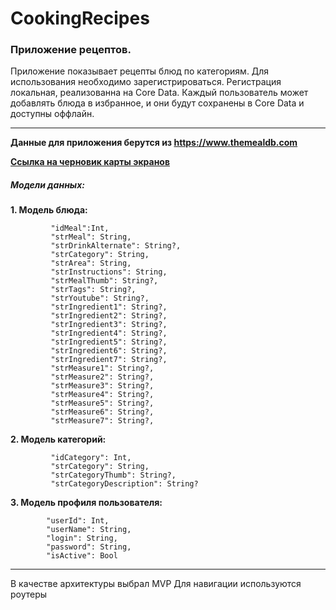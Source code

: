 # CookingRecipes

### Приложение рецептов.

Приложение показывает рецепты блюд по категориям. Для использования необходимо зарегистрироваться.
Регистрация локальная, реализованна на Core Data. Каждый пользователь может добавлять блюда в избранное, и они будут сохранены в Core Data и доступны оффлайн.

---

__Данные для приложения берутся из https://www.themealdb.com__

[__Ссылка на черновик карты экранов__](https://www.figma.com/file/nE5BM1rhnuqGtXYl4VS6uL/RecipeApp?node-id=0%3A1)

##### Модели данных:
__1. Модель блюда:__
```
         "idMeal":Int,
         "strMeal": String,
         "strDrinkAlternate": String?,
         "strCategory": String,
         "strArea": String,
         "strInstructions": String,
         "strMealThumb": String?,
         "strTags": String?,
         "strYoutube": String?,
         "strIngredient1": String?,
         "strIngredient2": String?,
         "strIngredient3": String?,
         "strIngredient4": String?,
         "strIngredient5": String?,
         "strIngredient6": String?,
         "strIngredient7": String?,
         "strMeasure1": String?,
         "strMeasure2": String?,
         "strMeasure3": String?,
         "strMeasure4": String?,
         "strMeasure5": String?,
         "strMeasure6": String?,
         "strMeasure7": String?,
```
__2. Модель категорий:__
```
         "idCategory": Int,
         "strCategory": String,
         "strCategoryThumb": String?,
         "strCategoryDescription": String?
```
__3. Модель профиля пользователя:__
```
        "userId": Int,
        "userName": String,
        "login": String,
        "password": String,
        "isActive": Bool
```
---
В качестве архитектуры выбрал MVP
Для навигации используются роутеры
